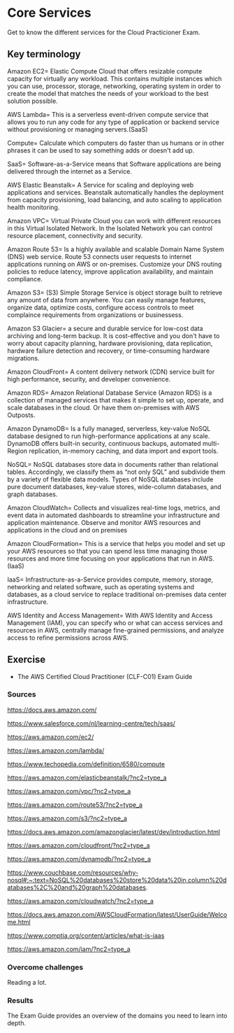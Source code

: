 # Core Services
Get to know the different services for the Cloud Practicioner Exam.

## Key terminology
Amazon EC2= Elastic Compute Cloud that offers resizable compute capacity for virtually any workload. This contains multiple instances which you can use, processor, storage, networking, operating system in order to create the model that matches the needs of your workload to the best solution possible.

AWS Lambda= This is a serverless event-driven compute service that allows you to run any code for any type of application or backend service without provisioning or managing servers.(SaaS)

Compute= Calculate which computers do faster than us humans or in other phrases it can be used to say something adds or doesn't add up. 

SaaS= Software-as-a-Service means that Software applications are being delivered through the internet as a Service.

AWS Elastic Beanstalk= A Service for scaling and deploying web applications and services. Beanstalk automatically handles the deployment from capacity provisioning, load balancing, and auto scaling to application health monitoring. 

Amazon VPC= Virtual Private Cloud you can work with different resources in this Virtual Isolated Network. In the Isolated Network you can control resource placement, connectivity and security.

Amazon Route 53= Is a highly available and scalable Domain Name System (DNS) web service. Route 53 connects user requests to internet applications running on AWS or on-premises. Customize your DNS routing policies to reduce latency, improve application availability, and maintain compliance.

Amazon S3= (S3) Simple Storage Service is object storage built to retrieve any amount of data from anywhere. You can easily manage features, organize data, optimize costs, configure access controls to meet complaince requirements from organizations or businessess.

Amazon S3 Glacier= a secure and durable service for low-cost data archiving and long-term backup. It is cost-effective and you don't have to worry about capacity planning, hardware provisioning, data replication, hardware failure detection and recovery, or time-consuming hardware migrations.

Amazon CloudFront= A content delivery network (CDN) service built for high performance, security, and developer convenience.

Amazon RDS= Amazon Relational Database Service (Amazon RDS) is a collection of managed services that makes it simple to set up, operate, and scale databases in the cloud. Or have them on-premises with AWS Outposts.

Amazon DynamoDB= Is a fully managed, serverless, key-value NoSQL database designed to run high-performance applications at any scale. DynamoDB offers built-in security, continuous backups, automated multi-Region replication, in-memory caching, and data import and export tools.

NoSQL= NoSQL databases store data in documents rather than relational tables. Accordingly, we classify them as “not only SQL” and subdivide them by a variety of flexible data models. Types of NoSQL databases include pure document databases, key-value stores, wide-column databases, and graph databases.

Amazon CloudWatch= Collects and visualizes real-time logs, metrics, and event data in automated dashboards to streamline your infrastructure and application maintenance. Observe and monitor AWS resources and applications in the cloud and on premises

Amazon CloudFormation= This  is a service that helps you model and set up your AWS resources so that you can spend less time managing those resources and more time focusing on your applications that run in AWS. (IaaS)

IaaS= Infrastructure-as-a-Service provides compute, memory, storage, networking and related software, such as operating systems and databases, as a cloud service to replace traditional on-premises data center infrastructure.

AWS Identity and Access Management= With AWS Identity and Access Management (IAM), you can specify who or what can access services and resources in AWS, centrally manage fine-grained permissions, and analyze access to refine permissions across AWS.

## Exercise
- The AWS Certified Cloud Practitioner (CLF-C01) Exam Guide

### Sources
https://docs.aws.amazon.com/

https://www.salesforce.com/nl/learning-centre/tech/saas/

https://aws.amazon.com/ec2/

https://aws.amazon.com/lambda/

https://www.techopedia.com/definition/6580/compute

https://aws.amazon.com/elasticbeanstalk/?nc2=type_a

https://aws.amazon.com/vpc/?nc2=type_a

https://aws.amazon.com/route53/?nc2=type_a

https://aws.amazon.com/s3/?nc2=type_a

https://docs.aws.amazon.com/amazonglacier/latest/dev/introduction.html

https://aws.amazon.com/cloudfront/?nc2=type_a

https://aws.amazon.com/dynamodb/?nc2=type_a

https://www.couchbase.com/resources/why-nosql#:~:text=NoSQL%20databases%20store%20data%20in,column%20databases%2C%20and%20graph%20databases.

https://aws.amazon.com/cloudwatch/?nc2=type_a

https://docs.aws.amazon.com/AWSCloudFormation/latest/UserGuide/Welcome.html

https://www.comptia.org/content/articles/what-is-iaas

https://aws.amazon.com/iam/?nc2=type_a

### Overcome challenges
Reading a lot.

### Results
The Exam Guide provides an overview of the domains you need to learn into depth.
